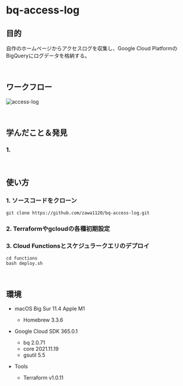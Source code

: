 # bq-access-log

## 目的
自作のホームページからアクセスログを収集し、Google Cloud PlatformのBigQueryにログデータを格納する。

</br>

## ワークフロー
![access-log](https://user-images.githubusercontent.com/58725085/172891660-e67f7d5c-8494-4c97-9155-a11b28345d45.png)

</br>

## 学んだこと＆発見
### 1.

</br>

## 使い方
### 1. ソースコードをクローン
```
git clone https://github.com/zawa1120/bq-access-log.git
```

### 2. Terraformやgcloudの各種初期設定

### 3. Cloud Functionsとスケジュラークエリのデプロイ
```
cd functions
bash deploy.sh
```

</br>

## 環境
- macOS Big Sur 11.4 Apple M1
  - Homebrew 3.3.6

- Google Cloud SDK 365.0.1
  - bq 2.0.71
  - core 2021.11.19
  - gsutil 5.5

- Tools
  - Terraform v1.0.11
